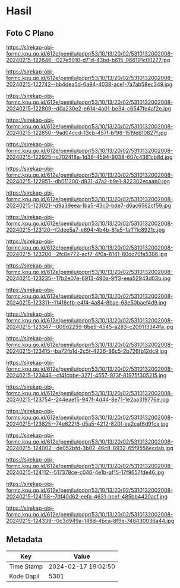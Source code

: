 # Hasil

## Foto C Plano

https://sirekap-obj-formc.kpu.go.id/612e/pemilu/pdpr/53/10/13/20/02/5310132002008-20240215-122646--027e5010-d71d-43bd-b615-066191c00277.jpg

https://sirekap-obj-formc.kpu.go.id/612e/pemilu/pdpr/53/10/13/20/02/5310132002008-20240215-122742--bb4dea5d-6a94-4038-ace1-7a7ab58ec349.jpg

https://sirekap-obj-formc.kpu.go.id/612e/pemilu/pdpr/53/10/13/20/02/5310132002008-20240215-122809--d0a230e2-e614-4a01-be34-c6547fe4af2e.jpg

https://sirekap-obj-formc.kpu.go.id/612e/pemilu/pdpr/53/10/13/20/02/5310132002008-20240215-122850--9ad04ccd-13cb-457f-bf98-1519eb10827f.jpg

https://sirekap-obj-formc.kpu.go.id/612e/pemilu/pdpr/53/10/13/20/02/5310132002008-20240215-122925--c702418a-1d36-4594-9038-607c4361cb8d.jpg

https://sirekap-obj-formc.kpu.go.id/612e/pemilu/pdpr/53/10/13/20/02/5310132002008-20240215-122951--db011200-d931-47a2-b9e1-822302ecaab0.jpg

https://sirekap-obj-formc.kpu.go.id/612e/pemilu/pdpr/53/10/13/20/02/5310132002008-20240215-123021--d9a39eea-1ba5-43c0-bde7-d6ac6562cf59.jpg

https://sirekap-obj-formc.kpu.go.id/612e/pemilu/pdpr/53/10/13/20/02/5310132002008-20240215-123120--f2dee5a7-e894-4b4b-81a5-1aff11c8921c.jpg

https://sirekap-obj-formc.kpu.go.id/612e/pemilu/pdpr/53/10/13/20/02/5310132002008-20240215-123200--2fc8e772-acf7-4f0a-8141-80dc70fa5386.jpg

https://sirekap-obj-formc.kpu.go.id/612e/pemilu/pdpr/53/10/13/20/02/5310132002008-20240215-123235--17b2e07e-6913-490a-9ff3-eea52943d03b.jpg

https://sirekap-obj-formc.kpu.go.id/612e/pemilu/pdpr/53/10/13/20/02/5310132002008-20240215-123311--11416cfb-e4f4-4a84-8bae-68e50baef4d9.jpg

https://sirekap-obj-formc.kpu.go.id/612e/pemilu/pdpr/53/10/13/20/02/5310132002008-20240215-123347--009d2259-8be9-4545-a283-c209113344fa.jpg

https://sirekap-obj-formc.kpu.go.id/612e/pemilu/pdpr/53/10/13/20/02/5310132002008-20240215-123415--ba72fb1d-2c5f-4226-86c5-2b726fb12dc9.jpg

https://sirekap-obj-formc.kpu.go.id/612e/pemilu/pdpr/53/10/13/20/02/5310132002008-20240215-123446--cf41cbbe-3271-4557-973f-81975f305215.jpg

https://sirekap-obj-formc.kpu.go.id/612e/pemilu/pdpr/53/10/13/20/02/5310132002008-20240215-123754--244eae15-947f-4d44-8e71-1e2aa319776e.jpg

https://sirekap-obj-formc.kpu.go.id/612e/pemilu/pdpr/53/10/13/20/02/5310132002008-20240215-123825--74e622f6-d5a5-4212-820f-ea2caf6d91ca.jpg

https://sirekap-obj-formc.kpu.go.id/612e/pemilu/pdpr/53/10/13/20/02/5310132002008-20240215-124002--de052bfd-3b82-46c8-8932-65f9556ecdab.jpg

https://sirekap-obj-formc.kpu.go.id/612e/pemilu/pdpr/53/10/13/20/02/5310132002008-20240215-124112--517378ce-c046-4e1b-af15-17f9657fde46.jpg

https://sirekap-obj-formc.kpu.go.id/612e/pemilu/pdpr/53/10/13/20/02/5310132002008-20240215-124158--7df40d62-eefa-4631-bcef-485bb4420acf.jpg

https://sirekap-obj-formc.kpu.go.id/612e/pemilu/pdpr/53/10/13/20/02/5310132002008-20240215-124339--0c3d949a-148d-4bca-8f9e-748430036a44.jpg


## Metadata

| Key        | Value               |
| ---------- | ------------------- |
| Time Stamp | 2024-02-17 19:02:50 |
| Kode Dapil | 5301                |



